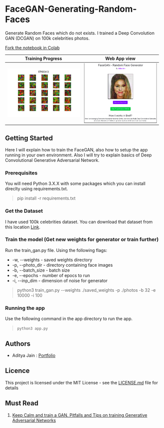 # FaceGAN-Generating-Random-Faces
Generate Random Faces which do not exists. I trained a Deep Convolution GAN (DCGAN) on 100k celebrities photos.

[Fork the notebook in Colab](https://colab.research.google.com/drive/1uj5U_2Fgr5579oT_2wZCrmsfNGAk8yd_)

Training Progress           | Web App view            
:-------------------------:|:-------------------------:
![](screenshots/progress_animation.gif)  |  ![](screenshots/app_view.png) 


## Getting Started
Here I will explain how to train the FaceGAN, also how to setup the app running in your own environment. Also I will try to explain basics of Deep Convolutional Generative Adversarial Network.

### Prerequisites
You will need Python 3.X.X with some packages which you can install direclty using requirements.txt.
> pip install -r requirements.txt

### Get the Dataset
I have used 100k celebrities dataset. You can download that dataset from this location [Link](https://www.kaggle.com/greg115/celebrities-100k).

### Train the model (Get new weights for generator or train further)
Run the train_gan.py file. Using the following flags:
* -w, --weights - saved weights directory
* -p, --photo_dir - directory containing face images
* -b, --batch_size - batch size
* -e, --epochs - number of epocs to run
* -i, --inp_dim - dimension of noise for generator
> python3 train_gan.py --weights ./saved_weights -p ./photos -b 32 -e 10000 -i 100 

### Running the app
Use the following command in the app directory to run the app.
> ``` python3 app.py ```

## Authors
* Aditya Jain : [Portfolio](https://adityajain.me)

## Licence
This project is licensed under the MIT License - see the [LICENSE.md](https://github.com/adityajn105/FaceGAN-Generating-Random-Faces/blob/master/LICENSE) file for details

## Must Read
1. [Keep Calm and train a GAN. Pitfalls and Tips on training Generative Adversarial Networks](https://medium.com/@utk.is.here/keep-calm-and-train-a-gan-pitfalls-and-tips-on-training-generative-adversarial-networks-edd529764aa9)